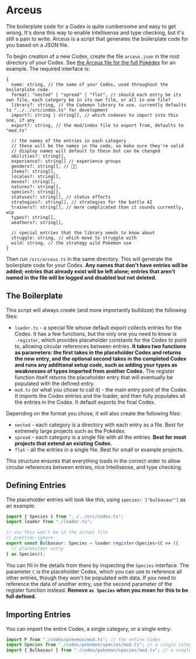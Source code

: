 # Arceus

The boilerplate code for a Codex is quite cumbersome and easy to get wrong. It's done this way to enable Intellisense and type checking, but it's still a pain to write. Arceus is a script that generates the boilerplate code for you based on a JSON file.

To begin creation of a new Codex, create the file `arceus.json` in the root directory of your Codex. See [the Arceus file for the full Pokédex](./codex/pokemon/arceus.json) for an example. The required interface is:

```jsonc
{
  name: string, // the name of your Codex, used throughout the boilerplate code
  format: "nested" | "spread" | "flat", // should each entry be its own file, each category be in its own file, or all in one file?
  library?: string, // the Codemon library to use. currently defaults to "../../src/index.ts" for development
  import?: string | string[], // which codexes to import into this one, if any
  export?: string, // the mod/index file to export from, defaults to "mod.ts"

  // the names of the entries in each category
  // these will be the names in the code, so make sure they're valid
  // display names will default to these but can be changed
  abilities?: string[],
  experience?: string[] // experience groups
  genders?: string[], // 🏳️‍⚧️
  items?: string[],
  locales?: string[],
  moves?: string[],
  natures?: string[],
  species?: string[],
  statuses?: string[], // status effects
  strategies?: string[], // strategies for the battle AI
  trainers?: string[], // more complicated than it sounds currently, wip
  types?: string[],
  weathers?: string[],

  // special entries that the library needs to know about
  struggle: string, // which move to struggle with
  wild: string, // the strategy wild Pokémon use
}
```

Then run `/src/arceus.ts` in the same directory. This will generate the boilerplate code for your Codex. **Any names that don't have entries will be added; entries that already exist will be left alone; entries that aren't named in the file will be logged and disabled but not deleted.**

## The Boilerplate

This script will always create (and more importantly bulldoze) the following files:

- `loader.ts` - a special file whose default export collects entries for the Codex. It has a few functions, but the only one you need to know is `.register`, which provides placeholder constants for the Codex to point to, allowing circular references between entries. **It takes two functions as parameters: the first takes in the placeholder Codex and returns the new entry, and the optional second takes in the completed Codex and runs any additional setup code, such as adding your types as weaknesses of types imported from another Codex.** The register function itself returns the placeholder entry that will eventually be populated with the defined entry.
- `mod.ts` (or what you chose to call it) - the main entry point of the Codex. It imports the Codex entries and the loader, and then fully populates all the entries in the Codex. It default exports the final Codex.

Depending on the format you chose, it will also create the following files:

- `nested` - each category is a directory with each entry as a file. Best for extremely large projects such as the Pokédex.
- `spread` - each category is a single file with all the entries. **Best for most projects that extend an existing Codex.**
- `flat` - all the entries in a single file. Best for small or example projects.

This structure ensures that everything loads in the correct order to allow circular references between entries, nice Intellisense, and type checking.

## Defining Entries

The placeholder entries will look like this, using `species: ["bulbasaur"]` as an example:

```ts
import { Species } from "../../src/index.ts";
import loader from "./loader.ts";

// vvv this won't be in the actual file
// prettier-ignore
export const Bulbasaur: Species = loader.register<Species>(C => ({
  // placeholder entry
} as Species));
```

You can fill in the details from there by inspecting the `Species` interface. The parameter `C` is the placeholder Codex, which you can use to reference all other entries, though they won't be populated with data. If you need to reference the data of another entry, use the second parameter of the register function instead. **Remove `as Species` when you mean for this to be full defined.**

## Importing Entries

You can import the entire Codex, a single category, or a single entry:

```ts
import P from "./codex/pokemon/mod.ts"; // the entire Codex
import Species from "./codex/pokemon/species/mod.ts"; // a single category
import { Bulbasaur } from "./codex/pokemon/species/mod.ts"; // a single entry
```
